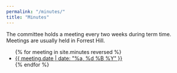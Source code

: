 ```yaml
---
permalink: "/minutes/"
title: "Minutes"
---
```


The committee holds a meeting every two weeks during term time. Meetings are usually held in Forrest Hill.

<ul>
{% for meeting in site.minutes reversed %}
	<li><a href="{{ meeting.url }}">{{ meeting.date | date: "%a, %d %B %Y" }}</a></li>
{% endfor %}
</ul>